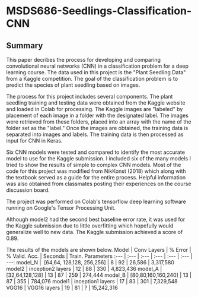 # MSDS686-Seedlings-Classification-CNN
## Summary

This paper decribes the process for developing and comparing convolutional neural networks (CNN) in a classification problem for a deep learning course. The data used in this project is the "Plant Seedling Data" from a Kaggle competition. The goal of the classification problem is to predict the species of plant seedling based on images.

The process for this project includes several components. The plant seedling training and testing data were obtained from the Kaggle website and loaded in Colab for processing. The Kaggle images are "labeled" by placement of each image in a folder with the designated label. The images were retrieved from these folders, placed into an array with the name of the folder set as the "label." Once the images are obtained, the training data is separated into images and labels. The training data is then processed as input for CNN in Keras.

Six CNN models were tested and compared to identify the most accurate model to use for the Kaggle submission. I included six of the many models I tried to show the results of simple to complex CNN models. Most of the code for this project was modified from NikKonst (2018) which along with the textbook served as a guide for the entire process. Helpful information was also obtained from classmates posting their experiences on the course discussion board.

The project was performed on Colab's tensorflow deep learning software running on Google's Tensor Processing Unit.

Although model2 had the second best baseline error rate, it was used for the Kaggle submission due to little overfitting which hopefully would generalize well to new data. The Kaggle submission achieved a score of 0.89.

The results of the models are shown below.
Model | Conv Layers | % Error | % Valid. Acc. | Seconds | Train. Parameters
:--- | :--- | :--- | :--- | :--- | :--- | ---:
model_N |  [64,64, 128,128, 256,256] | 8 | 92 | 26,586 | 3,317,580
model2 | inception2 layers | 12 | 88 | 330 | 4,823,436
model_A | [32,64,128,128] | 13 | 87 | 259 | 274,444
model_B | [80,80,160,160,240] | 13 | 87 | 355 | 784,076
model1 | inception1 layers | 17 | 83 | 301 | 7,329,548
VGG16 | VGG16 layers | 19 | 81 | ? | 15,242,316

